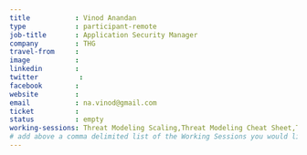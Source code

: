 ```yaml
---
title           : Vinod Anandan
type            : participant-remote
job-title       : Application Security Manager
company         : THG
travel-from     :
image           :
linkedin        :
twitter          :
facebook        :
website         :
email           : na.vinod@gmail.com
ticket          :
status          : empty
working-sessions: Threat Modeling Scaling,Threat Modeling Cheat Sheet,Threat Modeling Templates,Threat Modeling Where do I Start?,Agile Practices for Security Teams,Define Agile Security Practices,Security Champions,Using Security Risks to Measure Agile Practices,Securing Legacy Applications,Security Guidance and Feedback in IDE,GDPR and DPO AppSec implications,AppSec SOC Monitoring Visualisation, Dependency Check,BDD for Cloud Security, AppSec Review and Pentest Playbook,Bug Bounty Playbook,Creating AppSec Teams,Recruiting AppSec Talent, Creating AppSec Talent (next 100k professionals),Teaching Attacker perspective to Developers,Application Security Guide for CISO,CISO Round table,SAMM Metrics for Enterprise,Mobilising Business Lines for Security (panel),Internal Bug Bounties Programmes,Lessons learned from public bug bounties programmes,Scaling Static Analysis Reviews and Deployments
# add above a comma delimited list of the Working Sessions you would like to attend (use the session's title)
---
```


<!-- put more details about participant here -->
